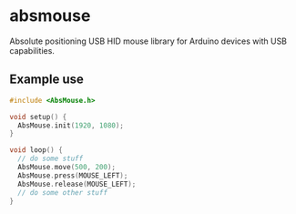 # absmouse
Absolute positioning USB HID mouse library for Arduino devices with USB capabilities.

## Example use
```c++
#include <AbsMouse.h>

void setup() {
  AbsMouse.init(1920, 1080);
}

void loop() {
  // do some stuff
  AbsMouse.move(500, 200);
  AbsMouse.press(MOUSE_LEFT);
  AbsMouse.release(MOUSE_LEFT);
  // do some other stuff
}
```
